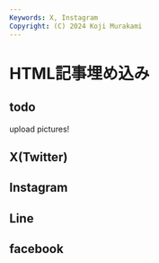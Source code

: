 ```yaml
---
Keywords: X, Instagram
Copyright: (C) 2024 Koji Murakami
---
```


# HTML記事埋め込み

## todo

upload pictures!

## X(Twitter)

## Instagram

## Line

## facebook

